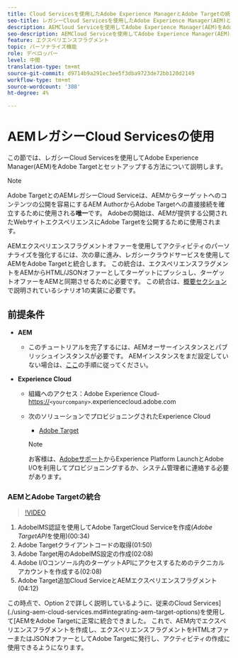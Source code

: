 ```yaml
---
title: Cloud Servicesを使用したAdobe Experience ManagerとAdobe Targetの統合
seo-title: レガシーCloud Servicesを使用したAdobe Experience Manager(AEM)とAdobe Targetの統合
description: AEMCloud Serviceを使用してAdobe Experience Manager(AEM)をAdobe Targetと統合する方法に関する手順説明を順を追って説明します。
seo-description: AEMCloud Serviceを使用してAdobe Experience Manager(AEM)をAdobe Targetと統合する方法に関する手順説明を順を追って説明します。
feature: エクスペリエンスフラグメント
topic: パーソナライズ機能
role: デベロッパー
level: 中間
translation-type: tm+mt
source-git-commit: d9714b9a291ec3ee5f3dba9723de72bb120d2149
workflow-type: tm+mt
source-wordcount: '388'
ht-degree: 4%

---
```



# AEMレガシーCloud Servicesの使用

この節では、レガシーCloud Servicesを使用してAdobe Experience Manager(AEM)をAdobe Targetとセットアップする方法について説明します。

>[!NOTE]
>
> Adobe TargetとのAEMレガシーCloud Serviceは、AEMからターゲットへのコンテンツの公開を容易にするAEM AuthorからAdobe Targetへの直接接続を確立するために使用される&#x200B;**唯一**&#x200B;です。 Adobeの開始は、AEMが提供する公開されたWebサイトエクスペリエンスにAdobe Targetを公開するために使用されます。

AEMエクスペリエンスフラグメントオファーを使用してアクティビティのパーソナライズを強化するには、次の章に進み、レガシークラウドサービスを使用してAEMをAdobe Targetと統合します。 この統合は、エクスペリエンスフラグメントをAEMからHTML/JSONオファーとしてターゲットにプッシュし、ターゲットオファーをAEMと同期させるために必要です。 この統合は、[概要セクション](./overview.md#personalization-using-aem-experience-fragment)で説明されているシナリオ1の実装に必要です。

## 前提条件

* **AEM**

   * このチュートリアルを完了するには、AEMオーサーインスタンスとパブリッシュインスタンスが必要です。 AEMインスタンスをまだ設定していない場合は、[ここ](./implementation.md#set-up-aem)の手順に従ってください。

* **Experience Cloud**
   * 組織へのアクセス：Adobe Experience Cloud- <https://>`<yourcompany>`.experiencecloud.adobe.com
   * 次のソリューションでプロビジョニングされたExperience Cloud
      * [Adobe Target](https://experiencecloud.adobe.com)

      >[!NOTE]
      >
      > お客様は、[Adobeサポート](https://helpx.adobe.com/jp/contact/enterprise-support.ec.html)からExperience Platform LaunchとAdobe I/Oを利用してプロビジョニングするか、システム管理者に連絡する必要があります。



### AEMとAdobe Targetの統合

>[!VIDEO](https://video.tv.adobe.com/v/28428?quality=12&learn=on)

1. AdobeIMS認証を使用してAdobe TargetCloud Serviceを作成(*Adobe TargetAPI*&#x200B;を使用)(00:34)
2. Adobe Targetクライアントコードの取得(01:50)
3. Adobe Target用のAdobeIMS設定の作成(02:08)
4. Adobe I/Oコンソール内のターゲットAPIにアクセスするためのテクニカルアカウントを作成する(02:08)
5. Adobe Target追加Cloud ServiceとAEMエクスペリエンスフラグメント(04:12)

この時点で、Option 2で詳しく説明しているように、従来のCloud Services](./using-aem-cloud-services.md#integrating-aem-target-options)を使用して[AEMをAdobe Targetに正常に統合できました。 これで、AEM内でエクスペリエンスフラグメントを作成し、エクスペリエンスフラグメントをHTMLオファーまたはJSONオファーとしてAdobe Targetに発行し、アクティビティの作成に使用できるようになります。
